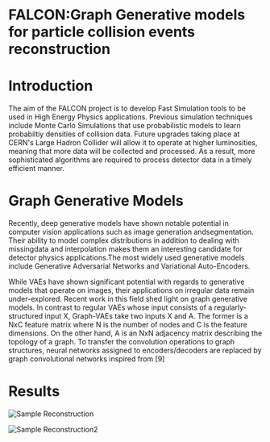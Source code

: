 # FALCON:Graph Generative models for particle collision events reconstruction

# Introduction 
The aim of the FALCON project is to develop Fast Simulation tools to be used in High Energy Physics applications. Previous simulation techniques include Monte Carlo Simulations 
that use probabilistic models to learn probabiltiy densities of collision data. Future upgrades taking place at CERN's Large Hadron Collider will allow it to operate at higher 
luminosities, meaning that more data will be collected and processed. As a result, more sophisticated algorithms are required to process detector data in a timely efficient manner. 

# Graph Generative Models
Recently, deep generative models have shown notable potential in computer vision applications such as image generation andsegmentation. Their ability to model complex distributions
in addition to dealing with missingdata and interpolation makes them an interesting candidate for detector physics applications.The most widely used generative models include 
Generative Adversarial Networks and Variational Auto-Encoders. 

While VAEs have shown significant potential with regards to generative models that operate
on images, their applications on irregular data remain under-explored. Recent work in this
field shed light on graph generative models. In contrast to regular VAEs whose input consists
of a regularly-structured input X, Graph-VAEs take two inputs X and A. The former is a NxC
feature matrix where N is the number of nodes and C is the feature dimensions. On the other
hand, A is an NxN adjacency matrix describing the topology of a graph. To transfer the
convolution operations to graph structures, neural networks assigned to encoders/decoders
are replaced by graph convolutional networks inspired from [9]

# Results

![Sample Reconstruction](https://github.com/ahariri13/FALCON/master/rec1.PNG)

![Sample Reconstruction2](https://github.com/ahariri13/FALCON/master/rec2.PNG)
